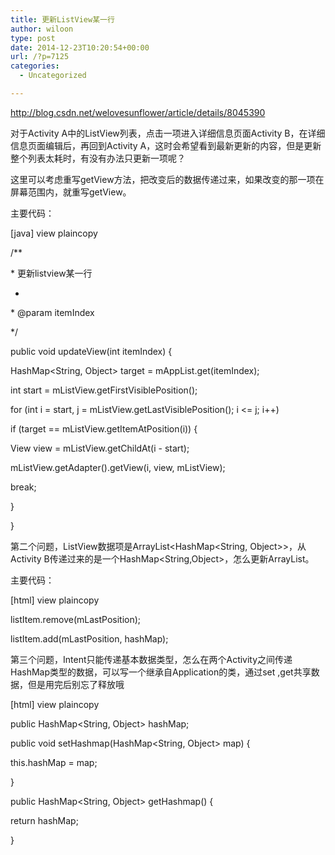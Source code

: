```yaml
---
title: 更新ListView某一行
author: wiloon
type: post
date: 2014-12-23T10:20:54+00:00
url: /?p=7125
categories:
  - Uncategorized

---
```

http://blog.csdn.net/welovesunflower/article/details/8045390

对于Activity A中的ListView列表，点击一项进入详细信息页面Activity B，在详细信息页面编辑后，再回到Activity A，这时会希望看到最新更新的内容，但是更新整个列表太耗时，有没有办法只更新一项呢？

这里可以考虑重写getView方法，把改变后的数据传递过来，如果改变的那一项在屏幕范围内，就重写getView。

主要代码：



[java] view plaincopy
  
/**
  
* 更新listview某一行
  
*
  
* @param itemIndex
  
*/
  
public void updateView(int itemIndex) {
  
HashMap<String, Object> target = mAppList.get(itemIndex);
  
int start = mListView.getFirstVisiblePosition();
  
for (int i = start, j = mListView.getLastVisiblePosition(); i <= j; i++)
  
if (target == mListView.getItemAtPosition(i)) {
  
View view = mListView.getChildAt(i - start);
  
mListView.getAdapter().getView(i, view, mListView);
  
break;
  
}
  
}
  
第二个问题，ListView数据项是ArrayList<HashMap<String, Object>>，从Activity B传递过来的是一个HashMap<String,Object>，怎么更新ArrayList。

主要代码：



[html] view plaincopy
  
listItem.remove(mLastPosition);
  
listItem.add(mLastPosition, hashMap);
  
第三个问题，Intent只能传递基本数据类型，怎么在两个Activity之间传递HashMap类型的数据，可以写一个继承自Application的类，通过set ,get共享数据，但是用完后别忘了释放哦



[html] view plaincopy
  
public HashMap<String, Object> hashMap;

public void setHashmap(HashMap<String, Object> map) {
  
this.hashMap = map;
  
}

public HashMap<String, Object> getHashmap() {
  
return hashMap;
  
}